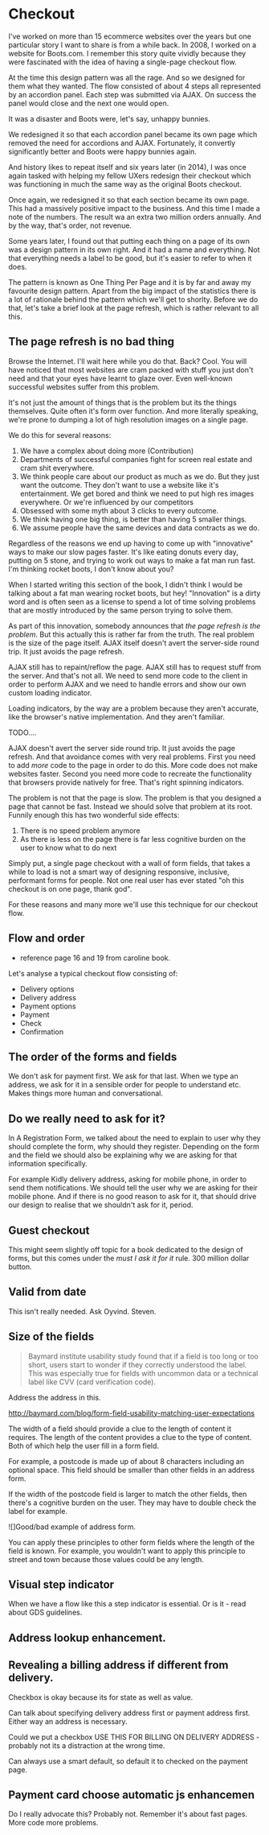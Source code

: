 # Checkout

I've worked on more than 15 ecommerce websites over the years but one particular story I want to share is from a while back. In 2008, I worked on a website for Boots.com. I remember this story quite vividly because they were fascinated with the idea of having a single-page checkout flow.

At the time this design pattern was all the rage. And so we designed for them what they wanted. The flow consisted of about 4 steps all represented by an accordion panel. Each step was submitted via AJAX. On success the panel would close and the next one would open.

It was a disaster and Boots were, let's say, unhappy bunnies.

We redesigned it so that each accordion panel became its own page which removed the need for accordions and AJAX. Fortunately, it convertly significantly better and Boots were happy bunnies again.

And history likes to repeat itself and six years later (in 2014), I was once again tasked with helping my fellow UXers redesign their checkout which was functioning in much the same way as the original Boots checkout.

Once again, we redesigned it so that each section became its own page. This had a massively positive impact to the business. And this time I made a note of the numbers. The result wa an extra two million orders annually. And by the way, that's order, not revenue.

Some years later, I found out that putting each thing on a page of its own was a design pattern in its own right. And it had a name and everything. Not that everything needs a label to be good, but it's easier to refer to when it does.

The pattern is known as One Thing Per Page and it is by far and away my favourite design pattern. Apart from the big impact of the statistics there is a lot of rationale behind the pattern which we'll get to shorlty. Before we do that, let's take a brief look at the page refresh, which is rather relevant to all this.

## The page refresh is no bad thing

Browse the Internet. I'll wait here while you do that. Back? Cool. You will have noticed that most websites are cram packed with stuff you just don't need and that your eyes have learnt to glaze over. Even well-known successful websites suffer from this problem.

It's not just the amount of things that is the problem but its the things themselves. Quite often it's form over function. And more literally speaking, we're prone to dumping a lot of high resolution images on a single page.

We do this for several reasons:

1. We have a complex about doing more (Contribution)
2. Departments of successful companies fight for screen real estate and cram shit everywhere.
3. We think people care about our product as much as we do. But they just want the outcome. They don't want to use a website like it's entertainment. We get bored and think we need to put high res images everywhere. Or we're influenced by our competitors
4. Obsessed with some myth about 3 clicks to every outcome.
5. We think having one big thing, is better than having 5 smaller things.
6. We assume people have the same devices and data contracts as we do.

Regardless of the reasons we end up having to come up with "innovative" ways to make our slow pages faster. It's like eating donuts every day, putting on 5 stone, and trying to work out ways to make a fat man run fast. I'm thinking rocket boots, I don't know about you?

When I started writing this section of the book, I didn't think I would be talking about a fat man wearing rocket boots, but hey! "Innovation" is a dirty word and is often seen as a license to spend a lot of time solving problems that are mostly introduced by the same person trying to solve them.

As part of this innovation, somebody announces that *the page refresh is the problem*. But this actually this is rather far from the truth. The real problem is the size of the page itself. AJAX itself doesn't avert the server-side round trip. It just avoids the page refresh.

AJAX still has to repaint/reflow the page. AJAX still has to request stuff from the server. And that's not all. We need to send more code to the client in order to perform AJAX and we need to handle errors and show our own custom loading indicator.

Loading indicators, by the way are a problem because they aren't accurate, like the browser's native implementation. And they aren't familiar.

TODO....

AJAX doesn't avert the server side round trip. It just avoids the page refresh. And that avoidance comes with very real problems. First you need to add *more* code to the page in order to do this. More code does not make websites faster. Second you need more code to recreate the functionality that browsers provide natively for free. That's right spinning indicators.

The problem is not that the page is slow. The problem is that you designed a page that cannot be fast. Instead we should solve that problem at its root. Funnily enough this has two wonderful side effects:

1. There is no speed problem anymore
2. As there is less on the page there is far less cognitive burden on the user to know what to do next

Simply put, a single page checkout with a wall of form fields, that takes a while to load is not a smart way of designing responsive, inclusive, performant forms for people. Not one real user has ever stated "oh this checkout is on one page, thank god".

For these reasons and many more we'll use this technique for our checkout flow.

## Flow and order

- reference page 16 and 19 from caroline book.

Let's analyse a typical checkout flow consisting of:

- Delivery options
- Delivery address
- Payment options
- Payment
- Check
- Confirmation

## The order of the forms and fields

We don't ask for payment first. We ask for that last. When we type an address, we ask for it in a sensible order for people to understand etc. Makes things more human and conversational.

## Do we really need to ask for it?

In A Registration Form, we talked about the need to explain to user why they should complete the form, why should they register. Depending on the form and the field we should also be explaining why we are asking for that information specifically.

For example Kidly delivery address, asking for mobile phone, in order to send them notifications. We should tell the user why we are asking for their mobile phone. And if there is no good reason to ask for it, that should drive our design to realise that we shouldn't ask for it, period.

## Guest checkout

This might seem slightly off topic for a book dedicated to the design of forms, but this comes under the *must I ask it for it* rule. 300 million dollar button.

## Valid from date

This isn't really needed. Ask Oyvind. Steven.

## Size of the fields

> Baymard institute usability study found that if a field is too long or too short, users start to wonder if they correctly understood the label. This was especially true for fields with uncommon data or a technical label like CVV (card verification code).

Address the address in this.

http://baymard.com/blog/form-field-usability-matching-user-expectations

The width of a field should provide a clue to the length of content it requires. The length of the content provides a clue to the type of content. Both of which help the user fill in a form field.

For example, a postcode is made up of about 8 characters including an optional space. This field should be smaller than other fields in an address form.

If the width of the postcode field is larger to match the other fields, then there's a cognitive burden on the user. They may have to double check the label for example.

![]Good/bad example of address form.

You can apply these principles to other form fields where the length of the field is known. For example, you wouldn't want to apply this principle to street and town because those values could be any length.

## Visual step indicator

When we have a flow like this a step indicator is essential. Or is it - read about GDS guidelines.

## Address lookup enhancement.

## Revealing a billing address if different from delivery.

Checkbox is okay because its for state as well as value.

Can talk about specifying delivery address first or payment address first. Either way an address is necessary.

Could we put a checkbox USE THIS FOR BILLING ON DELIVERY ADDRESS - probably not its a distraction at the wrong time.

Can always use a smart default, so default it to checked on the payment page.

## Payment card choose automatic js enhancemen

Do I really advocate this? Probably not. Remember it's about fast pages. More code more problems.